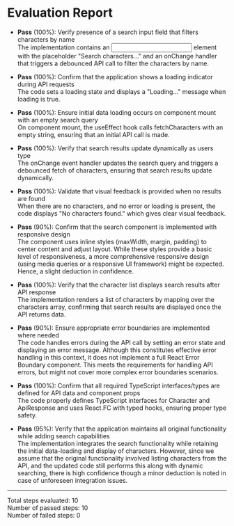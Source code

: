 # Evaluation Report

- **Pass** (100%): Verify presence of a search input field that filters characters by name  
  The implementation contains an <input> element with the placeholder "Search characters..." and an onChange handler that triggers a debounced API call to filter the characters by name.

- **Pass** (100%): Confirm that the application shows a loading indicator during API requests  
  The code sets a loading state and displays a "Loading..." message when loading is true.

- **Pass** (100%): Ensure initial data loading occurs on component mount with an empty search query  
  On component mount, the useEffect hook calls fetchCharacters with an empty string, ensuring that an initial API call is made.

- **Pass** (100%): Verify that search results update dynamically as users type  
  The onChange event handler updates the search query and triggers a debounced fetch of characters, ensuring that search results update dynamically.

- **Pass** (100%): Validate that visual feedback is provided when no results are found  
  When there are no characters, and no error or loading is present, the code displays "No characters found." which gives clear visual feedback.

- **Pass** (90%): Confirm that the search component is implemented with responsive design  
  The component uses inline styles (maxWidth, margin, padding) to center content and adjust layout. While these styles provide a basic level of responsiveness, a more comprehensive responsive design (using media queries or a responsive UI framework) might be expected. Hence, a slight deduction in confidence.

- **Pass** (100%): Verify that the character list displays search results after API response  
  The implementation renders a list of characters by mapping over the characters array, confirming that search results are displayed once the API returns data.

- **Pass** (90%): Ensure appropriate error boundaries are implemented where needed  
  The code handles errors during the API call by setting an error state and displaying an error message. Although this constitutes effective error handling in this context, it does not implement a full React Error Boundary component. This meets the requirements for handling API errors, but might not cover more complex error boundaries scenarios.

- **Pass** (100%): Confirm that all required TypeScript interfaces/types are defined for API data and component props  
  The code properly defines TypeScript interfaces for Character and ApiResponse and uses React.FC with typed hooks, ensuring proper type safety.

- **Pass** (95%): Verify that the application maintains all original functionality while adding search capabilities  
  The implementation integrates the search functionality while retaining the initial data-loading and display of characters. However, since we assume that the original functionality involved listing characters from the API, and the updated code still performs this along with dynamic searching, there is high confidence though a minor deduction is noted in case of unforeseen integration issues.

---

Total steps evaluated: 10  
Number of passed steps: 10  
Number of failed steps: 0